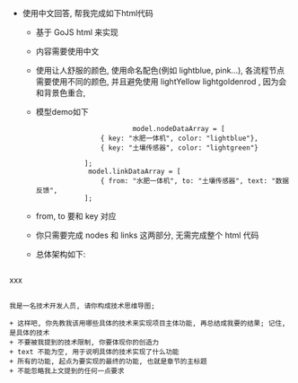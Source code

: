 + 使用中文回答, 帮我完成如下html代码

  + 基于 GoJS html 来实现

  + 内容需要使用中文

  + 使用让人舒服的颜色, 使用命名配色(例如 lightblue, pink...), 各流程节点需要使用不同的颜色, 并且避免使用 lightYellow lightgoldenrod , 因为会和背景色重合, 

  + 模型demo如下

    ```
    						model.nodeDataArray = [
                    { key: "水肥一体机", color: "lightblue"},
                    { key: "土壤传感器", color: "lightgreen"}
                    
                ];
                 model.linkDataArray = [
                    { from: "水肥一体机", to: "土壤传感器", text: "数据反馈",
                ];
    ```
    
  + from, to 要和 key 对应
  
  + 你只需要完成 nodes 和 links 这两部分, 无需完成整个 html 代码
  
  + 总体架构如下: 
  ```
xxx
  ```

我是一名技术开发人员, 请你构成技术思维导图; 

+ 这样吧, 你先教我该用哪些具体的技术来实现项目主体功能, 再总结成我要的结果; 记住, 是具体的技术
+ 不要被我提到的技术限制, 你要体现你的创造力
+ text 不能为空, 用于说明具体的技术实现了什么功能
+ 所有的功能, 起点为要实现的最终的功能, 也就是章节的主标题
+ 不能忽略我上文提到的任何一点要求

